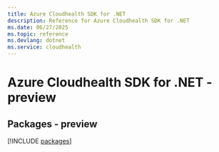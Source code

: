 ```yaml
---
title: Azure Cloudhealth SDK for .NET
description: Reference for Azure Cloudhealth SDK for .NET
ms.date: 06/27/2025
ms.topic: reference
ms.devlang: dotnet
ms.service: cloudhealth
---
```

# Azure Cloudhealth SDK for .NET - preview
## Packages - preview
[!INCLUDE [packages](cloudhealth-index.md)]